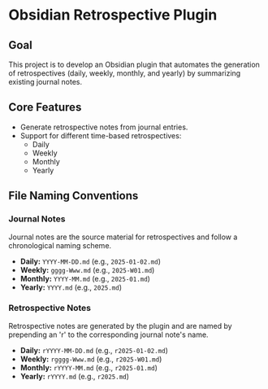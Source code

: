# Obsidian Retrospective Plugin

## Goal

This project is to develop an Obsidian plugin that automates the generation of retrospectives (daily, weekly, monthly, and yearly) by summarizing existing journal notes.

## Core Features

- Generate retrospective notes from journal entries.
- Support for different time-based retrospectives:
    - Daily
    - Weekly
    - Monthly
    - Yearly

## File Naming Conventions

### Journal Notes

Journal notes are the source material for retrospectives and follow a chronological naming scheme.

- **Daily:** `YYYY-MM-DD.md` (e.g., `2025-01-02.md`)
- **Weekly:** `gggg-Www.md` (e.g., `2025-W01.md`)
- **Monthly:** `YYYY-MM.md` (e.g., `2025-01.md`)
- **Yearly:** `YYYY.md` (e.g., `2025.md`)

### Retrospective Notes

Retrospective notes are generated by the plugin and are named by prepending an 'r' to the corresponding journal note's name.

- **Daily:** `rYYYY-MM-DD.md` (e.g., `r2025-01-02.md`)
- **Weekly:** `rgggg-Www.md` (e.g., `r2025-W01.md`)
- **Monthly:** `rYYYY-MM.md` (e.g., `r2025-01.md`)
- **Yearly:** `rYYYY.md` (e.g., `r2025.md`)
